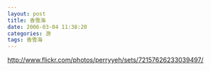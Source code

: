 ```yaml
---
layout: post
title: 香雪海
date: 2006-03-04 11:38:20
categories: 游
tags: 香雪海
---
```


http://www.flickr.com/photos/perryyeh/sets/72157626233039497/